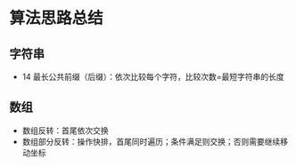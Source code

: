 # 算法思路总结

## 字符串
- 14 最长公共前缀（后缀）：依次比较每个字符，比较次数=最短字符串的长度

## 数组
- 数组反转：首尾依次交换
- 数组部分反转：操作快排，首尾同时遍历；条件满足则交换；否则需要继续移动坐标
